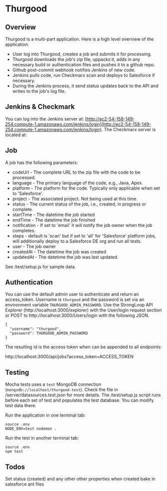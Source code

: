 # Thurgood

## Overview

Thurgood is a multi-part application. Here is a high level overview of the application.

* User log into Thurgood, creates a job and submits it for processing.
* Thurgood downloads the job's zip file, uppacks it, adds in any necessary build or authentication files and pushes it to a github repo.
* Github post-commit webhook notifies Jenkins of new code.
* Jenkins pulls code, run Checkmarx scan and deploys to Salesforce if necessary. 
* During the Jenkins process, it send status updates back to the API and writes to the job's log file.

## Jenkins & Checkmark

You can log into the Jenkins server at: [http://ec2-54-158-149-254.compute-1.amazonaws.com/jenkins/login](http://ec2-54-158-149-254.compute-1.amazonaws.com/jenkins/login). The Checkmarx server is located at: 

## Job

A job has the following parameters:

* codeUrl - The complete URL to the zip file with the code to be processed.
* language - The primary language of the code, e.g., Java, Apex.
* platform - The platform for the code. Typically only applicable when set to 'Salesforce'. 
* project - The associated project. Not being used at this time.
* status - The current status of the job, i.e., created, in progress or complete.
* startTime - The datetime the job started
* endTime - The datetime the job finished
* notification - If set to 'email' it will notify the job owner when the job completes.
* steps - default is 'scan' but if set to 'all' for 'Salesforce' platform jobs, will additionally deploy to a Salesforce DE org and run all tests.
* user - The job owner
* createdAt - The datetime the job was created
* updatedAt - The datetime the job was last updated.

See /test/setup.js for sample data.

## Authentication

You can use the default admin user to authenticate and return an access_token. Username is `thurgood` and the password is set via an environment variable `THURGOOD_ADMIN_PASSWORD`. Use the StrongLoop API Explorer (http://localhost:3000/explorer) with the User/login request section or POST to http://localhost:3000/Users/login with the following JSON.

```
{ 
  "username": "thurgood", 
  "password": THURGOOD_ADMIN_PASSWORD
}
```
The resulting id is the access token when can be appended to all endpoints:

http://localhost:3000/api/jobs?access_token=ACCESS_TOKEN


## Testing

Mocha tests uses a `test` MongoDB connection (`mongodb://localhost/thurgood-test`). Check the file in /server/datasources.test.json for more details. The /test/setup.js script runs before each set of test and populates the test database. You can modify test data there.

Run the application in one terminal tab:

```
source .env
NODE_ENV=test nodemon .
```

Run the test in another terminal tab:

```
source .env
npm test
```

## Todos

Set status (created) and any other other properties when created
bake in salesforce ant files

